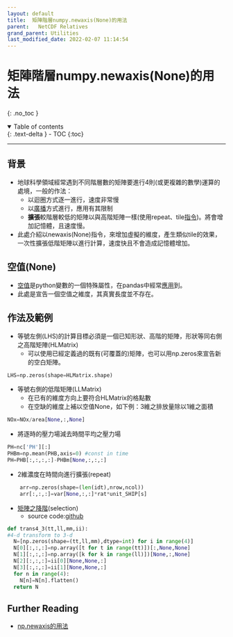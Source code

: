 ```yaml
---
layout: default
title:  矩陣階層numpy.newaxis(None)的用法
parent:   NetCDF Relatives
grand_parent: Utilities
last_modified_date: 2022-02-07 11:14:54
---
```

# 矩陣階層numpy.newaxis(None)的用法
{: .no_toc }

<details open markdown="block">
  <summary>
    Table of contents
  </summary>
  {: .text-delta }
- TOC
{:toc}
</details>

---
## 背景
- 地球科學領域經常遇到不同階層數的矩陣要進行4則(或更複雜的數學)運算的處境，一般的作法：
  - 以迴圈方式逐一進行，速度非常慢
  - 以[廣播](https://www.w3help.cc/a/202108/607444.html)方式進行，應用有其限制
  - **擴張**較階層較低的矩陣以與高階矩陣一樣(使用repeat、tile[指令](https://www.itread01.com/content/1546505845.html))。將會增加記憶體，且速度慢。
- 此處介紹以newaxis(None)指令，來增加虛擬的維度，產生類似tile的效果，一次性擴張低階矩陣以進行計算，速度快且不會造成記憶體增加。

## 空值(None)
- [空值](https://www.itread01.com/content/1550520906.html)是python變數的一個特殊屬性，在pandas中經常[應用](https://ithelp.ithome.com.tw/articles/10200052?sc=rss.qu)到。
- 此處是宣告一個空值之維度，其真實長度並不存在。

## 作法及範例
- 等號左側(LHS)的計算目標必須是一個已知形狀、高階的矩陣，形狀等同右側之高階矩陣(HLMatrix)
  - 可以使用已經定義過的既有(可覆蓋的)矩陣，也可以用np.zeros來宣告新的空白矩陣。

```python
LHS=np.zeros(shape=HLMatrix.shape)
```
- 等號右側的低階矩陣(LLMatrix)
  - 在已有的維度方向上要符合HLMatrix的格點數
  - 在空缺的維度上補以空值None，如下例：3維之排放量除以1維之面積

```python
NOx=NOx/area[None,:,None]
```
- 將逐時的壓力場減去時間平均之壓力場

```python
PH=nc['PH'][:]
PHBm=np.mean(PHB,axis=0) #const in time
PH=PHB[:,:,:,:]-PHBm[None,:,:,:]
```

- 2維濃度在時間向進行擴張(repeat)

```python
    arr=np.zeros(shape=(len(idt),nrow,ncol))
    arr[:,:,:]=var[None,:,:]*rat*unit_SHIP[s]
```
- [矩陣之降階](https://sinotec2.github.io/Focus-on-Air-Quality/AQana/GAQuality/ECMWF_rean/grb2bc/#矩陣之降階selection)(selection)
  - source code:[github](https://github.com/sinotec2/cmaq_relatives/blob/master/bcon/grb2bc.py)

```python
def trans4_3(tt,ll,mm,ii):
#4-d transform to 3-d
  N=[np.zeros(shape=(tt,ll,mm),dtype=int) for i in range(4)]
  N[0][:,:,:]=np.array([t for t in range(tt)])[:,None,None]
  N[1][:,:,:]=np.array([k for k in range(ll)])[None,:,None]
  N[2][:,:,:]=ii[0][None,None,:]
  N[3][:,:,:]=ii[1][None,None,:]
  for n in range(4):
    N[n]=N[n].flatten()
  return N
```

## Further Reading
- [np.newaxis的用法](https://www.itread01.com/content/1547568207.html)